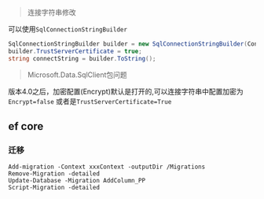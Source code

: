 > 连接字符串修改

可以使用`SqlConnectionStringBuilder`

```csharp
SqlConnectionStringBuilder builder = new SqlConnectionStringBuilder(Configuration.GetConnectionString("Default"));
builder.TrustServerCertificate = true;
string connectString = builder.ToString();
```

>Microsoft.Data.SqlClient包问题

版本4.0之后，加密配置(Encrypt)默认是打开的,可以连接字符串中配置加密为`Encrypt=false` 或者是`TrustServerCertificate=True`

## ef core

### 迁移

```
Add-migration -Context xxxContext -outputDir /Migrations
Remove-Migration -detailed 
Update-Database -Migration AddColumn_PP
Script-Migration -detailed
```